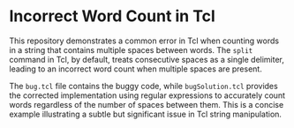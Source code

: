 # Incorrect Word Count in Tcl

This repository demonstrates a common error in Tcl when counting words in a string that contains multiple spaces between words. The `split` command in Tcl, by default, treats consecutive spaces as a single delimiter, leading to an incorrect word count when multiple spaces are present.

The `bug.tcl` file contains the buggy code, while `bugSolution.tcl` provides the corrected implementation using regular expressions to accurately count words regardless of the number of spaces between them.  This is a concise example illustrating a subtle but significant issue in Tcl string manipulation.
